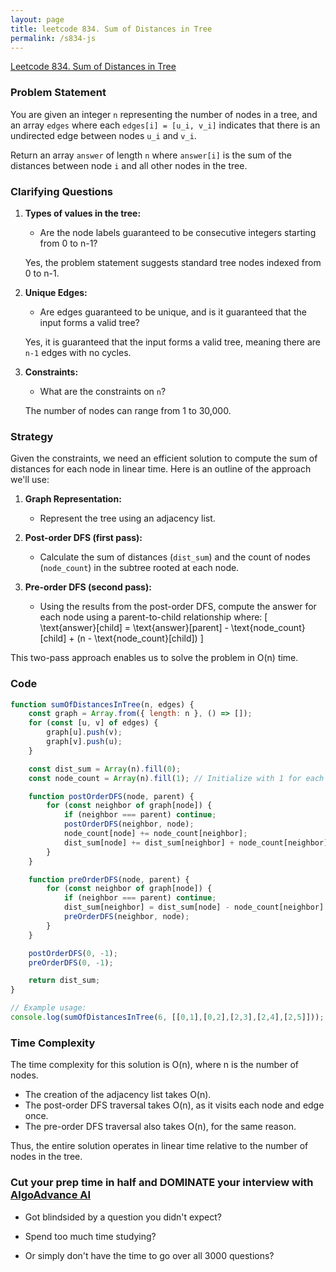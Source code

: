 ```yaml
---
layout: page
title: leetcode 834. Sum of Distances in Tree
permalink: /s834-js
---
```

[Leetcode 834. Sum of Distances in Tree](https://algoadvance.github.io/algoadvance/l834)
### Problem Statement

You are given an integer `n` representing the number of nodes in a tree, and an array `edges` where each `edges[i] = [u_i, v_i]` indicates that there is an undirected edge between nodes `u_i` and `v_i`.

Return an array `answer` of length `n` where `answer[i]` is the sum of the distances between node `i` and all other nodes in the tree.

### Clarifying Questions

1. **Types of values in the tree:**
   - Are the node labels guaranteed to be consecutive integers starting from 0 to n-1?
  
   Yes, the problem statement suggests standard tree nodes indexed from 0 to n-1.

2. **Unique Edges:**
   - Are edges guaranteed to be unique, and is it guaranteed that the input forms a valid tree?   
   
   Yes, it is guaranteed that the input forms a valid tree, meaning there are `n-1` edges with no cycles.

3. **Constraints:**
   - What are the constraints on `n`?  

   The number of nodes can range from 1 to 30,000.

### Strategy

Given the constraints, we need an efficient solution to compute the sum of distances for each node in linear time. Here is an outline of the approach we'll use:

1. **Graph Representation:**
   - Represent the tree using an adjacency list.

2. **Post-order DFS (first pass):**
   - Calculate the sum of distances (`dist_sum`) and the count of nodes (`node_count`) in the subtree rooted at each node.

3. **Pre-order DFS (second pass):**
   - Using the results from the post-order DFS, compute the answer for each node using a parent-to-child relationship where:
     \[
     \text{answer}[child] = \text{answer}[parent] - \text{node\_count}[child] + (n - \text{node\_count}[child])
     \]

This two-pass approach enables us to solve the problem in O(n) time.

### Code

```javascript
function sumOfDistancesInTree(n, edges) {
    const graph = Array.from({ length: n }, () => []);
    for (const [u, v] of edges) {
        graph[u].push(v);
        graph[v].push(u);
    }

    const dist_sum = Array(n).fill(0);
    const node_count = Array(n).fill(1); // Initialize with 1 for each node itself.

    function postOrderDFS(node, parent) {
        for (const neighbor of graph[node]) {
            if (neighbor === parent) continue;
            postOrderDFS(neighbor, node);
            node_count[node] += node_count[neighbor];
            dist_sum[node] += dist_sum[neighbor] + node_count[neighbor];
        }
    }

    function preOrderDFS(node, parent) {
        for (const neighbor of graph[node]) {
            if (neighbor === parent) continue;
            dist_sum[neighbor] = dist_sum[node] - node_count[neighbor] + (n - node_count[neighbor]);
            preOrderDFS(neighbor, node);
        }
    }

    postOrderDFS(0, -1);
    preOrderDFS(0, -1);

    return dist_sum;
}

// Example usage:
console.log(sumOfDistancesInTree(6, [[0,1],[0,2],[2,3],[2,4],[2,5]]));
```

### Time Complexity

The time complexity for this solution is O(n), where n is the number of nodes.

- The creation of the adjacency list takes O(n).
- The post-order DFS traversal takes O(n), as it visits each node and edge once.
- The pre-order DFS traversal also takes O(n), for the same reason.

Thus, the entire solution operates in linear time relative to the number of nodes in the tree.


### Cut your prep time in half and DOMINATE your interview with [AlgoAdvance AI](https://algoAdvance.com)

- Got blindsided by a question you didn't expect?

- Spend too much time studying?

- Or simply don't have the time to go over all 3000 questions?

